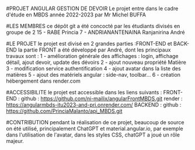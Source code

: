 #PROJET ANGULAR GESTION DE DEVOIR
Le projet entre dans le cadre d'étude en MBDS année 2022-2023 par Mr Michel BUFFA

#LES MEMBRES
ce dépôt git a été concocté par les étudiants divisés en groupe de 2
15 - RABE Princia
7 - ANDRIANANTENAINA Ranjanirina André

#LE PROJET
le projet est divisé en 2 grandes parties :FRONT-END et BACK-END
la partie FRONT a été développé par André, dont les principaux travaux sont :
1 - amélioration générale des affichages : login, affichage détail, ajout devoir, update des dévoirs
2 - ajout nouveau propriété Matière
3 - modification service authentification
4 - ajout avatar dans la liste des matières
5 - ajout des matériels angular : side-nav, toolbar...
6 - création hébergement dans render.com

#ACCESSIBILITE
le projet est accessible dans les liens suivants :
FRONT-END :
github : https://github.com/ni-mailix/angularFrontMBDS.git
render : https://angularmbds-itu2023-and-pri.onrender.com/
BACKEND : 
github : https://github.com/PrinciaMalanto/api_MBDS.git

#CONTRIBUTION
pendant la réalisation de ce projet, beaucoup de source on été utilisé, principalement ChatGPT et material.angular.io,
par exemple dans l'utilisation de l'avatar, 
dans les styles CSS, chatGPT a joué un rôle majeur.
